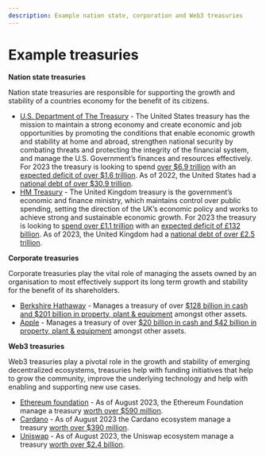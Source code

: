 ```yaml
---
description: Example nation state, corporation and Web3 treasuries
---
```


# Example treasuries

**Nation state treasuries**

Nation state treasuries are responsible for supporting the growth and stability of a countries economy for the benefit of its citizens.

* [U.S. Department of The Treasury](https://home.treasury.gov/about/general-information/role-of-the-treasury) - The United States treasury has the mission to maintain a strong economy and create economic and job opportunities by promoting the conditions that enable economic growth and stability at home and abroad, strengthen national security by combating threats and protecting the integrity of the financial system, and manage the U.S. Government’s finances and resources effectively. For 2023 the treasury is looking to spend [over $6.9 trillion](https://www.usaspending.gov/explorer/budget_function) with an [expected deficit of over $1.6 trillion](https://fiscaldata.treasury.gov/americas-finance-guide/national-deficit/). As of 2022, the United States had a [national debt of over $30.9 trillion](https://fiscaldata.treasury.gov/americas-finance-guide/).
* [HM Treasury](https://www.gov.uk/government/organisations/hm-treasury) - The United Kingdom treasury is the government’s economic and finance ministry, which maintains control over public spending, setting the direction of the UK’s economic policy and works to achieve strong and sustainable economic growth. For 2023 the treasury is looking to [spend over £1.1 trillion](https://obr.uk/forecasts-in-depth/brief-guides-and-explainers/public-finances/) with an [expected deficit of £132 billion](https://obr.uk/forecasts-in-depth/brief-guides-and-explainers/public-finances/). As of 2023, the United Kingdom had a [national debt of over £2.5 trillion](https://www.ons.gov.uk/economy/governmentpublicsectorandtaxes/publicsectorfinance/bulletins/publicsectorfinances/may2023).



**Corporate treasuries**

Corporate treasuries play the vital role of managing the assets owned by an organisation to most effectively support its long term growth and stability for the benefit of its shareholders.

* [Berkshire Hathaway](https://www.berkshirehathaway.com/) - Manages a treasury of over [$128 billion in cash and $201 billion in property, plant & equipment](https://www.wsj.com/market-data/quotes/BRK.A/financials/annual/balance-sheet) amongst other assets.
* [Apple](https://www.apple.com/) - Manages a treasury of over [$20 billion in cash and $42 billion in property, plant & equipment](https://www.apple.com/newsroom/pdfs/FY23_Q1_Consolidated_Financial_Statements.pdf) amongst other assets.



**Web3 treasuries**

Web3 treasuries play a pivotal role in the growth and stability of emerging decentralized ecosystems, treasuries help with funding initiatives that help to grow the community, improve the underlying technology and help with enabling and supporting new use cases.

* [Ethereum foundation](https://ethereum.org/en/foundation/) - As of August 2023, the Ethereum Foundation manage a treasury [worth over $590 million](https://defillama.com/protocol/ethereum-foundation#treasury).
* [Cardano](https://cardano.org/) - As of August 2023 the Cardano ecosystem manage a treasury [worth over $390 million](https://lookerstudio.google.com/u/0/reporting/3136c55b-635e-4f46-8e4b-b8ab54f2d460/page/ad3AC).
* [Uniswap](https://uniswap.org/) - As of August 2023, the Uniswap ecosystem manage a treasury [worth over $2.4 billion](https://defillama.com/protocol/uniswap?treasury=true).
